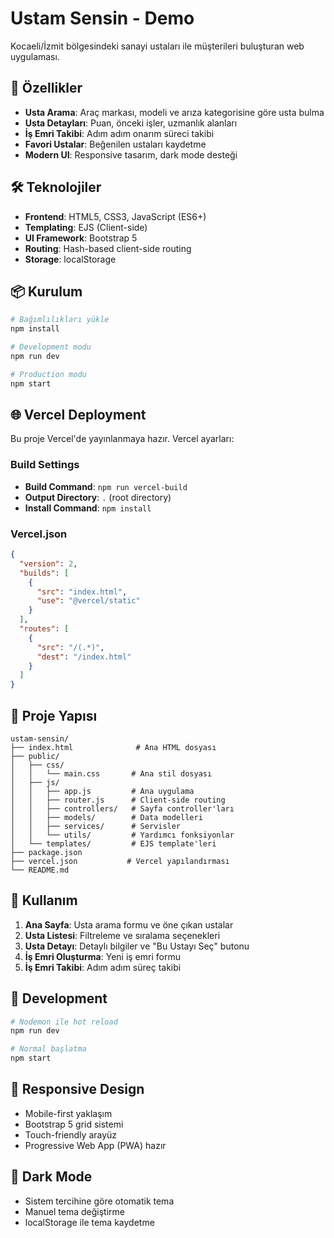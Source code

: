 # Ustam Sensin - Demo

Kocaeli/İzmit bölgesindeki sanayi ustaları ile müşterileri buluşturan web uygulaması.

## 🚀 Özellikler

- **Usta Arama**: Araç markası, modeli ve arıza kategorisine göre usta bulma
- **Usta Detayları**: Puan, önceki işler, uzmanlık alanları
- **İş Emri Takibi**: Adım adım onarım süreci takibi
- **Favori Ustalar**: Beğenilen ustaları kaydetme
- **Modern UI**: Responsive tasarım, dark mode desteği

## 🛠️ Teknolojiler

- **Frontend**: HTML5, CSS3, JavaScript (ES6+)
- **Templating**: EJS (Client-side)
- **UI Framework**: Bootstrap 5
- **Routing**: Hash-based client-side routing
- **Storage**: localStorage

## 📦 Kurulum

```bash
# Bağımlılıkları yükle
npm install

# Development modu
npm run dev

# Production modu
npm start
```

## 🌐 Vercel Deployment

Bu proje Vercel'de yayınlanmaya hazır. Vercel ayarları:

### Build Settings
- **Build Command**: `npm run vercel-build`
- **Output Directory**: `.` (root directory)
- **Install Command**: `npm install`

### Vercel.json
```json
{
  "version": 2,
  "builds": [
    {
      "src": "index.html",
      "use": "@vercel/static"
    }
  ],
  "routes": [
    {
      "src": "/(.*)",
      "dest": "/index.html"
    }
  ]
}
```

## 📁 Proje Yapısı

```
ustam-sensin/
├── index.html              # Ana HTML dosyası
├── public/
│   ├── css/
│   │   └── main.css       # Ana stil dosyası
│   ├── js/
│   │   ├── app.js         # Ana uygulama
│   │   ├── router.js      # Client-side routing
│   │   ├── controllers/   # Sayfa controller'ları
│   │   ├── models/        # Data modelleri
│   │   ├── services/      # Servisler
│   │   └── utils/         # Yardımcı fonksiyonlar
│   └── templates/         # EJS template'leri
├── package.json
├── vercel.json           # Vercel yapılandırması
└── README.md
```

## 🎯 Kullanım

1. **Ana Sayfa**: Usta arama formu ve öne çıkan ustalar
2. **Usta Listesi**: Filtreleme ve sıralama seçenekleri
3. **Usta Detayı**: Detaylı bilgiler ve "Bu Ustayı Seç" butonu
4. **İş Emri Oluşturma**: Yeni iş emri formu
5. **İş Emri Takibi**: Adım adım süreç takibi

## 🔧 Development

```bash
# Nodemon ile hot reload
npm run dev

# Normal başlatma
npm start
```

## 📱 Responsive Design

- Mobile-first yaklaşım
- Bootstrap 5 grid sistemi
- Touch-friendly arayüz
- Progressive Web App (PWA) hazır

## 🌙 Dark Mode

- Sistem tercihine göre otomatik tema
- Manuel tema değiştirme
- localStorage ile tema kaydetme


